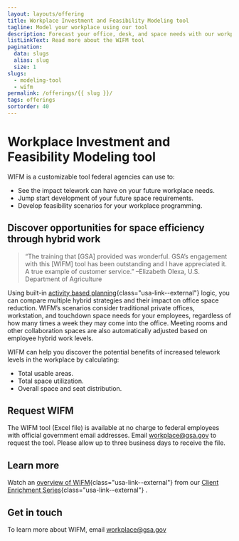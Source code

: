```yaml
---
layout: layouts/offering
title: Workplace Investment and Feasibility Modeling tool
tagline: Model your workplace using our tool
description: Forecast your office, desk, and space needs with our workplace investment and feasibility modeling (WIFM) tool
listLinkText: Read more about the WIFM tool
pagination:
  data: slugs
  alias: slug
  size: 1
slugs:
  - modeling-tool
  - wifm
permalink: /offerings/{{ slug }}/
tags: offerings
sortorder: 40
---
```


# Workplace Investment and Feasibility Modeling tool

WIFM is a customizable tool federal agencies can use to:

* See the impact telework can have on your future workplace needs.
* Jump start development of your future space requirements.
* Develop feasibility scenarios for your workplace programming.

## Discover opportunities for space efficiency through hybrid work

> “The training that [GSA] provided was wonderful. GSA’s engagement with this [WIFM] tool has been outstanding and I have appreciated it. A true example of customer service.” –Elizabeth Olexa, U.S. Department of Agriculture

Using built-in [activity based planning](https://www.gsa.gov/cdnstatic/GSA%20Workplace%20Matters%20ABP%20(FINAL%20-%20508%20Compliant).pdf){class="usa-link--external"} logic, you can compare multiple hybrid strategies and their impact on office space reduction. WIFM’s scenarios consider traditional private offices, workstation, and touchdown space needs for your employees, regardless of how many times a week they may come into the office. Meeting rooms and other collaboration spaces are also automatically adjusted based on employee hybrid work levels.

WIFM can help you discover the potential benefits of increased telework levels in the workplace by calculating:

* Total usable areas.
* Total space utilization.
* Overall space and seat distribution.

## Request WIFM

The WIFM tool (Excel file) is available at no charge to federal employees with official government email addresses. Email [workplace@gsa.gov](mailto:workplace@gsa.gov) to request the tool. Please allow up to three business days to receive the file.

## Learn more

Watch an [overview of WIFM](https://www.youtube.com/watch?v=GoYJtO57XJ4){class="usa-link--external"} from our [Client Enrichment Series](https://www.gsa.gov/about-us/events-and-training/gsa-training-programs/training-for-federal-employees/client-enrichment-series){class="usa-link--external"} .

## Get in touch

To learn more about WIFM, email [workplace@gsa.gov](mailto:workplace@gsa.gov)

